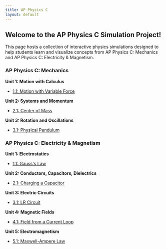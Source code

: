 ```yaml
---
title: AP Physics C
layout: default
---
```


## Welcome to the AP Physics C Simulation Project!

This page hosts a collection of interactive physics simulations designed to help students learn and visualize concepts from AP Physics C: Mechanics and AP Physics C: Electricity & Magnetism.

### AP Physics C: Mechanics

**Unit 1: Motion with Calculus**
- [1.1: Motion with Variable Force](./ap-physics-c-mechanics/unit-1-motion-with-calculus/1-1-motion-with-variable-force.html)

**Unit 2: Systems and Momentum**
- [2.1: Center of Mass](./ap-physics-c-mechanics/unit-2-systems-and-momentum/2-1-center-of-mass.html)

**Unit 3: Rotation and Oscillations**
- [3.1: Physical Pendulum](./ap-physics-c-mechanics/unit-3-rotation-and-oscillations/3-1-physical-pendulum.html)

### AP Physics C: Electricity & Magnetism

**Unit 1: Electrostatics**
- [1.1: Gauss's Law](./ap-physics-c-em/unit-1-electrostatics/1-1-gauss-law.html)

**Unit 2: Conductors, Capacitors, Dielectrics**
- [2.1: Charging a Capacitor](/ap-physics-c-em/unit-2-conductors-capacitors-dielectrics/2-1-charging-a-capacitor.html)

**Unit 3: Electric Circuits**
- [3.1: LR Circuit](/ap-physics-c-em/unit-3-electric-circuits/3-1-lr-circuit.html)

**Unit 4: Magnetic Fields**
- [4.1: Field from a Current Loop](/ap-physics-c-em/unit-4-magnetic-fields/4-1-field-from-current-loop.html)

**Unit 5: Electromagnetism**
- [5.1: Maxwell-Ampere Law](/ap-physics-c-em/unit-5-electromagnetism/5-1-maxwell-ampere-law.html)
